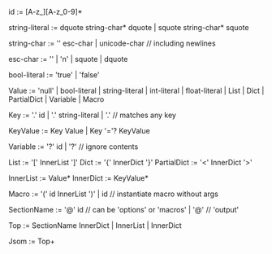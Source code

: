 id := [A-z_][A-z_0-9]*

string-literal := dquote string-char* dquote
                | squote string-char* squote

string-char := '\' esc-char
             | unicode-char  // including newlines

esc-char := '\'
          | 'n'
          | squote
          | dquote

bool-literal := 'true' | 'false'

Value := 'null'
      | bool-literal
      | string-literal
      | int-literal
      | float-literal
      | List
      | Dict
      | PartialDict
      | Variable
      | Macro

Key := '.' id
     | '.' string-literal
     | '.'                // matches any key

KeyValue := Key Value
          | Key '='? KeyValue

Variable := '?' id
          | '?'    // ignore contents

List := '[' InnerList ']'
Dict := '{' InnerDict '}'
PartialDict := '<' InnerDict '>'

InnerList := Value*
InnerDict := KeyValue*

Macro := '(' id InnerList ')'
       | id     // instantiate macro without args

SectionName := '@' id  // can be 'options' or 'macros'
         | '@'     // 'output'

Top := SectionName InnerDict
         | InnerList
         | InnerDict

Jsom := Top+
